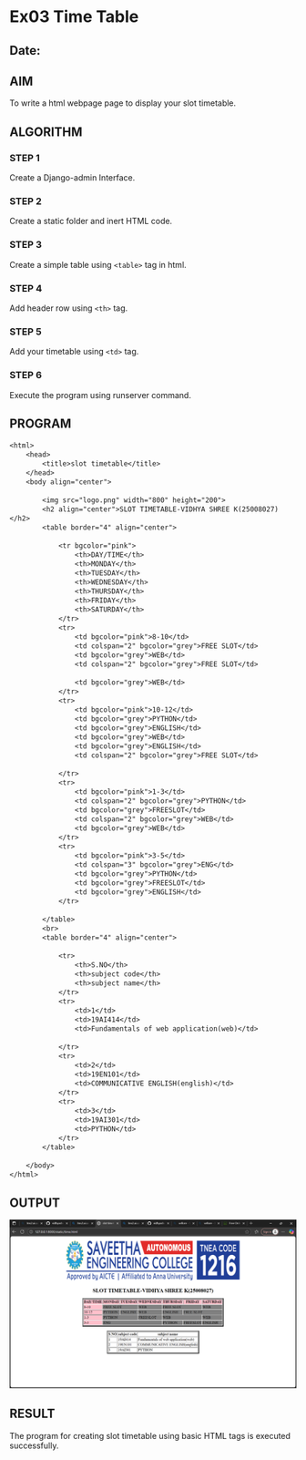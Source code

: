 # Ex03 Time Table
## Date:

## AIM
To write a html webpage page to display your slot timetable.

## ALGORITHM
### STEP 1
Create a Django-admin Interface.

### STEP 2
Create a static folder and inert HTML code.

### STEP 3
Create a simple table using ```<table>``` tag in html.

### STEP 4
Add header row using ```<th>``` tag.

### STEP 5
Add your timetable using ```<td>``` tag.

### STEP 6
Execute the program using runserver command.

## PROGRAM
```
<html>
    <head>
        <title>slot timetable</title>
    </head>
    <body align="center">
        
        <img src="logo.png" width="800" height="200">
        <h2 align="center">SLOT TIMETABLE-VIDHYA SHREE K(25008027)</h2>
        <table border="4" align="center">
        
            <tr bgcolor="pink">
                <th>DAY/TIME</th>
                <th>MONDAY</th>
                <th>TUESDAY</th>
                <th>WEDNESDAY</th>
                <th>THURSDAY</th>
                <th>FRIDAY</th>
                <th>SATURDAY</th>
            </tr>
            <tr>
                <td bgcolor="pink">8-10</td>
                <td colspan="2" bgcolor="grey">FREE SLOT</td>
                <td bgcolor="grey">WEB</td>
                <td colspan="2" bgcolor="grey">FREE SLOT</td>
                
                <td bgcolor="grey">WEB</td>
            </tr>
            <tr>
                <td bgcolor="pink">10-12</td>
                <td bgcolor="grey">PYTHON</td>
                <td bgcolor="grey">ENGLISH</td>
                <td bgcolor="grey">WEB</td>
                <td bgcolor="grey">ENGLISH</td>
                <td colspan="2" bgcolor="grey">FREE SLOT</td>

            </tr>
            <tr>
                <td bgcolor="pink">1-3</td>
                <td colspan="2" bgcolor="grey">PYTHON</td>
                <td bgcolor="grey">FREESLOT</td>
                <td colspan="2" bgcolor="grey">WEB</td>
                <td bgcolor="grey">WEB</td>
            </tr>
            <tr>
                <td bgcolor="pink">3-5</td>
                <td colspan="3" bgcolor="grey">ENG</td>
                <td bgcolor="grey">PYTHON</td>
                <td bgcolor="grey">FREESLOT</td>
                <td bgcolor="grey">ENGLISH</td>
            </tr>
            
        </table>
        <br>
        <table border="4" align="center">
        
            <tr>
                <th>S.NO</th>
                <th>subject code</th>
                <th>subject name</th>
            </tr>
            <tr>
                <td>1</td>
                <td>19AI414</td>
                <td>Fundamentals of web application(web)</td>
                
            </tr>
            <tr>
                <td>2</td>
                <td>19EN101</td>
                <td>COMMUNICATIVE ENGLISH(english)</td>
            </tr>
            <tr>
                <td>3</td>
                <td>19AI301</td>
                <td>PYTHON</td>
            </tr>
        </table>
        
    </body>
</html>
```

## OUTPUT
![alt text](image.png)

## RESULT
The program for creating slot timetable using basic HTML tags is executed successfully.
